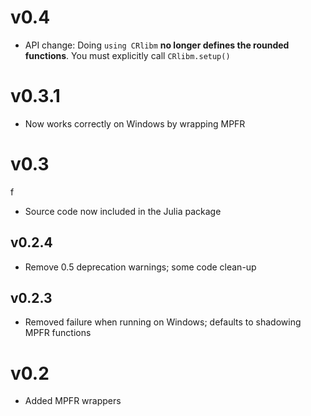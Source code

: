 # v0.4

- API change: Doing `using CRlibm` **no longer defines the rounded functions**.
You must explicitly call `CRlibm.setup()`

# v0.3.1

- Now works correctly on Windows by wrapping MPFR 

# v0.3
f
- Source code now included in the Julia package

## v0.2.4

- Remove 0.5 deprecation warnings; some code clean-up

## v0.2.3

- Removed failure when running on Windows; defaults to shadowing MPFR functions

# v0.2

- Added MPFR wrappers
